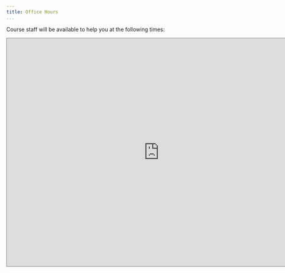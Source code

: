 ```yaml
---
title: Office Hours
...
```


<!--We will have scheduled office hours times. If you have questions outside of office hours, please ask on discord. Follow the Discord Invite link in collab to join our Discord server.


**Office hours** Will be conducted over discord. Please read these rules carefully before attending your first office hours:


1. Make sure you send your computing id to our course bot called `Turing` so we can verify that you belong to the class. You will not be able to participate in any discussions (including office hours) until you've done this.
1. This server is for instructional use of the TAs and help with Algorithms in Summer of 2021. Discussion of anything that is irrelevant to the class should be restricted only to the `#off-topic` channel.
1. Once you join our server you will be able to connect to the "Collaboration Spaces" voice channels. You can use these to chat about problems with other students. We're going to leave it up to the community to determine how to best use those.
1. If you join during office hours and would like TA help, please also put the question/problem you'd like to discuss in `#help-queue`. This Channel will be used as a queue. Students can be pulled out of the middle of the queue so that the TA can work with several students at a time. Posts made more than 15 minutes before the current office hours will be assumed to be carry-over from the previous session, and therefore will be ignored.
1. We will be using the `Closed OH` channels for individual office hours discussion. Once you've added yourself to the queue, please join the `waiting room` voice channel. A TA will move you into a `Closed OH` room when it's your turn on the queue. While in the waiting room, we encourage you to meet your fellow students!
1. The `Open OH` channels are for group discussions. Feel free to join those at any time (even if you haven't added yourself to the queue).
1. The `#tech-support` channel is intended for questions relating to course structures, e.g. "Where do I go to submit homework" or "The course webpage is down", etc.
1. This Discord server is serving as replacement for face to face Office Hours and Piazza. If you have a question that you would put into text and get a text response, please ask it in the most relevant text channel. After this, either a fellow student or course staff will answer!-->


Course staff will be available to help you at the following times:

<iframe src="https://calendar.google.com/calendar/embed?height=600&wkst=1&ctz=America%2FLos_Angeles&showPrint=0&src=Y181ZDI2ZDUxM2I4NWFjZjA4YjQzNWZmMTAzMjgzNjJlM2YxYzA3MTc3NDEyOWQxZGI0MTZmZDlhZTBkMDFhNWI3QGdyb3VwLmNhbGVuZGFyLmdvb2dsZS5jb20&src=ZW4udXNhI2hvbGlkYXlAZ3JvdXAudi5jYWxlbmRhci5nb29nbGUuY29t&color=%237986CB&color=%230B8043" style="border:solid 1px #777" width="800" height="600" frameborder="0" scrolling="no"></iframe>


